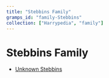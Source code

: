 ```yaml
---
title: "Stebbins Family"
gramps_id: "family-Stebbins"
collection: ["Harrypedia", "family"]
---
```


# Stebbins Family

- [Unknown Stebbins](/Harrypedia/people/Stebbins/I0322/)

